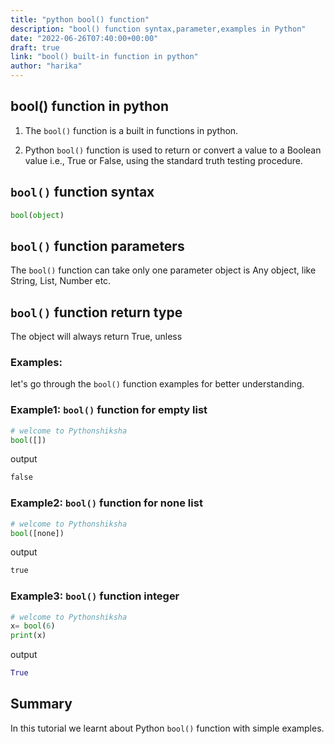 ```yaml
---
title: "python bool() function"
description: "bool() function syntax,parameter,examples in Python"
date: "2022-06-26T07:40:00+00:00"
draft: true
link: "bool() built-in function in python"
author: "harika"
---
```


## bool() function in python
1. The `bool()` function is a built in functions in python.

2. Python `bool()` function is used to return or convert a value to a Boolean value i.e., True or False, using the standard truth testing procedure.


## `bool()` function syntax
```python
bool(object)
```
## `bool()` function parameters
The `bool()` function can take only one parameter
object 	is Any object, like String, List, Number etc.

## `bool()` function return type
The object will always return True, unless

### Examples:
let's go through the `bool()` function examples for better understanding.

### Example1: `bool()` function for empty list
```python
# welcome to Pythonshiksha
bool([])
```
output
```python
false
```

### Example2:  `bool()` function for none list
```python
# welcome to Pythonshiksha
bool([none])
```
output
```python
true
```

### Example3: `bool()` function integer
```python
# welcome to Pythonshiksha
x= bool(6) 
print(x)
```
output
```python
True
```

## Summary 
In this tutorial we learnt about Python `bool()` function with simple examples.


